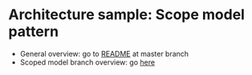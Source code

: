 # Architecture sample: Scope model pattern

- General overview: go to [README](https://github.com/worldline-spain/flutter_votlin_app/blob/master/README.md) at master branch
- Scoped model branch overview: go [here](/flutter_votlin_app)